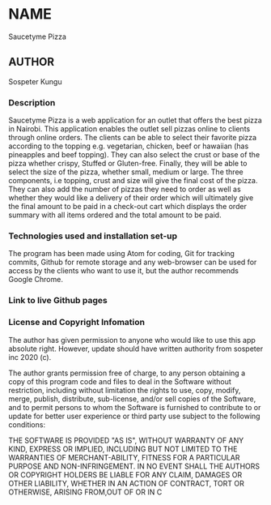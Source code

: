# NAME
Saucetyme Pizza

## AUTHOR
Sospeter Kungu

### Description
Saucetyme Pizza is a web application for an outlet that offers the best pizza in Nairobi. This application enables the outlet sell pizzas online to clients through online orders. The clients can be able to select their favorite pizza according to the topping e.g. vegetarian, chicken, beef or hawaiian (has pineapples and beef topping). They can also select the crust or base of the pizza whether crispy, Stuffed or Gluten-free. Finally, they will be able to select the size of the pizza, whether small, medium or large. The three components, i.e topping, crust and size will give the final cost of the pizza. They can also add the number of pizzas they need to order as well as whether they would like a delivery of their order which will ultimately give the final amount to be paid in a check-out cart which displays the order summary with all items ordered and the total amount to be paid.

### Technologies used and installation set-up
The program has been made using Atom for coding, Git for tracking commits, Github for remote storage and any web-browser can be used for access by the clients who want to use it, but the author recommends Google Chrome. 

### Link to live Github pages

### License and Copyright Infomation
The author has given permission to anyone who would like to use this app absolute right. However, update should have written authority from sospeter inc 2020 (c).

The author grants permission free of charge, to any person obtaining a copy of this program code and files to deal
in the Software without restriction, including without limitation the rights to use, copy, modify, merge, publish, distribute, sub-license, and/or sell copies of the Software, and to permit persons to whom the Software is furnished
to contribute to or update for better user experience or third party use subject to the following conditions:

THE SOFTWARE IS PROVIDED "AS IS", WITHOUT WARRANTY OF ANY KIND, EXPRESS OR IMPLIED, INCLUDING BUT NOT LIMITED TO THE WARRANTIES OF MERCHANT-ABILITY, FITNESS FOR A PARTICULAR PURPOSE AND NON-INFRINGEMENT. IN NO EVENT SHALL THE
AUTHORS OR COPYRIGHT HOLDERS BE LIABLE FOR ANY CLAIM, DAMAGES OR OTHER LIABILITY, WHETHER IN AN ACTION OF CONTRACT, TORT OR OTHERWISE, ARISING FROM,OUT OF OR IN C
